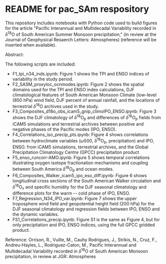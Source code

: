 # README for pac_SAm respository

This repository includes notebooks with Python code used to build figures for the article "Pacific Interannual and Multidecadal Variability recorded in <span style="white-space: nowrap;">$\delta$<sup>18</sup>O</span> of South American Summer Monsoon precipitation," (in review at the Journal of Geophysical Resaerch Letters: Atmospheres) (<italics>reference will be inserted when available</italics>).

Abstract:

The following scripts are included: 
- F1_tpi_n34_inds.ipynb: Figure 1 shows the TPI and ENSO indices of variability in the study period. 
- F2_SASM_proxyloc_ocnmodes.ipynb: Figure 2 shows the spatial domains used for the TPI and ENSO index calculations, DJF climatological features of South American Monsoon Climate (low-level (850 hPa) wind field, DJF percent of annual rainfall, and the locations of terrestrial $\delta$<sup>18</sup>O archives used in the study.
- F3_Composites_d18o_obs_icam5_gnip_climoIPO_ENSO.ipynb: Figure 3 shows the DJF climatology of $\delta$<sup>18</sup>O<sub>p</sub> and differences of $\delta$<sup>18</sup>O<sub>p</sub> fields from iCAM5 simulations and terrestrial archives between positive and negative phases of the Pacific modes (IPO, ENSO).
- F4_Correlations_iso_precip_pts.ipynb: Figure 4 shows correlations between hydroclimate variables ($\omega$500, $\delta$<sup>18</sup>O<sub>p</sub>, precipitation) and IPO, ENSO. from iCAM5 simulations, terrestrial archives, and the Global Precipitation Climatology Centre (GPCC) precipitaiton product
- F5_enso_runcorr-AMO.ipynb: Figure 5 shows temporal correlations illustrating oxygen isotope fractionation mechanisms and coupling between South America $\delta$<sup>18</sup>O<sub>p</sub> and ocean modes.
- F6_Composites_Walker_icam5_ipo_eso_diff.ipynb: Figure 6 shows longitudinal cross sections of the South American Walker circulation and $\delta$<sup>18</sup>O<sub>v</sub> and specific humidity for the DJF seasonal climatology and difference plots for the warm -- cold phase of IPO, ENSO.
- F7_Regression_N34_IPO_var.ipynb: Figure 7 shows the upper troposphere wind field and geopotential height field (200 hPa) for the DJF seasonal climatology and regression fields between IPO, ENSO and the dynamic variables.
- FS1_Correlations_precip.ipynb: Figure S1 is the same as Figure 4, but for only precipitation and IPO, ENSO indices, using the full GPCC gridded product.

Reference:
Orrison, R., Vuille, M., Cauhy Rodrigues, J., Strı́kis, N., Cruz, F., Andreu-Hayles, L., Rodriguez-Caton, M.,
Pacific Interannual and Multidecadal Variability recorded in $\delta$<sup>18</sup>O of South American Monsoon precipitation, in review at JGR: Atmospheres
